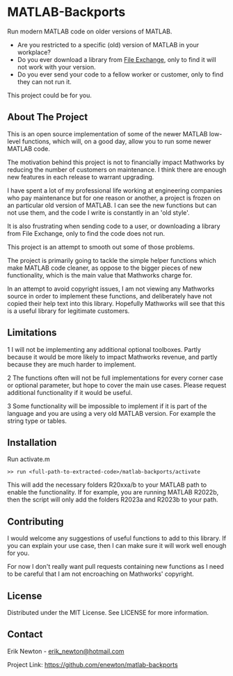 # MATLAB-Backports

Run modern MATLAB code on older versions of MATLAB.

- Are you restricted to a specific (old) version of MATLAB in your workplace?
- Do you ever download a library from [File
  Exchange](https://mathworks.com/matlabcentral/fileexchange), only to find it
  will not work with your version.
- Do you ever send your code to a fellow worker or customer, only to find they
  can not run it.

This project could be for you.

## About The Project

This is an open source implementation of some of the newer MATLAB low-level
functions, which will, on a good day, allow you to run some newer MATLAB code.

The motivation behind this project is not to financially impact Mathworks by
reducing the number of customers on maintenance. I think there are enough new
features in each release to warrant upgrading.

I have spent a lot of my professional life working at engineering companies who
pay maintenance but for one reason or another, a project is frozen on an
particular old version of MATLAB. I can see the new functions but can not use
them, and the code I write is constantly in an 'old style'.

It is also frustrating when sending code to a user, or downloading a library
from File Exchange, only to find the code does not run.

This project is an attempt to smooth out some of those problems.

The project is primarily going to tackle the simple helper functions which make
MATLAB code cleaner, as oppose to the bigger pieces of new functionality, which
is the main value that Mathworks charge for.

In an attempt to avoid copyright issues, I am not viewing any Mathworks source
in order to implement these functions, and deliberately have not copied their
help text into this library. Hopefully Mathworks will see that this is a useful
library for legitimate customers.

## Limitations

1 I will not be implementing any additional optional toolboxes. Partly because
  it would be more likely to impact Mathworks revenue, and partly because they
  are much harder to implement.

2 The functions often will not be full implementations for every corner case or
  optional parameter, but hope to cover the main use cases. Please request
  additional functionality if it would be useful.

3 Some functionality will be impossible to implement if it is part of the
  language and you are using a very old MATLAB version. For example the string
  type or tables.

## Installation

Run activate.m

    >> run <full-path-to-extracted-code>/matlab-backports/activate

This will add the necessary folders R20xxa/b to your MATLAB path to enable the
functionality. If for example, you are running MATLAB R2022b, then the script
will only add the folders R2023a and R2023b to your path.

## Contributing

I would welcome any suggestions of useful functions to add to this library. If
you can explain your use case, then I can make sure it will work well enough for
you.

For now I don't really want pull requests containing new functions as I need to
be careful that I am not encroaching on Mathworks' copyright.

## License

Distributed under the MIT License. See LICENSE for more information.

## Contact

Erik Newton - <erik_newton@hotmail.com>

Project Link: <https://github.com/enewton/matlab-backports>
